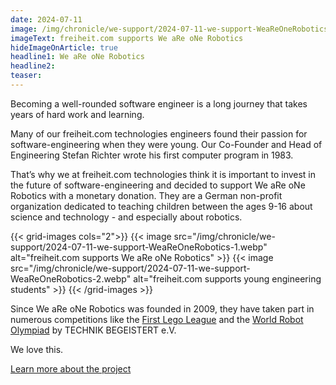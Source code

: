 ```yaml
---
date: 2024-07-11
image: /img/chronicle/we-support/2024-07-11-we-support-WeaReOneRobotics-thumbnail.webp
imageText: freiheit.com supports We aRe oNe Robotics
hideImageOnArticle: true
headline1: We aRe oNe Robotics
headline2:
teaser:
---
```


Becoming a well-rounded software engineer is a long journey that takes years of hard work and learning.

Many of our freiheit.com technologies engineers found their passion for software-engineering when they were young. Our Co-Founder and Head of Engineering Stefan Richter wrote his first computer program in 1983.

That’s why we at freiheit.com technologies think it is important to invest in the future of software-engineering and decided to support We aRe oNe Robotics with a monetary donation.
They are a German non-profit organization dedicated to teaching children between the ages 9-16 about science and technology - and especially about robotics.

{{< grid-images cols="2">}}
{{< image src="/img/chronicle/we-support/2024-07-11-we-support-WeaReOneRobotics-1.webp" alt="freiheit.com supports We aRe oNe Robotics" >}}
{{< image src="/img/chronicle/we-support/2024-07-11-we-support-WeaReOneRobotics-2.webp" alt="freiheit.com supports young engineering students" >}}
{{< /grid-images >}}

Since We aRe oNe Robotics was founded in 2009, they have taken part in numerous competitions like the [First Lego League](https://www.first-lego-league.org/en/) and the [World Robot Olympiad](https://www.worldrobotolympiad.de/) by TECHNIK BEGEISTERT e.V.

We love this.

[Learn more about the project](https://weareone-robotics.de/)
